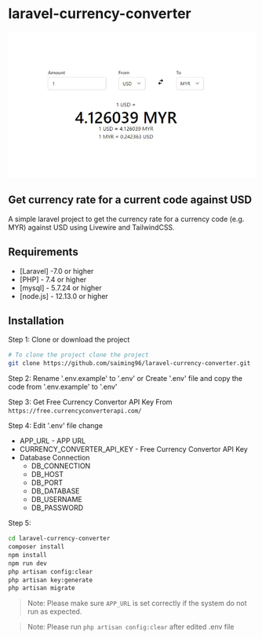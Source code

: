 # laravel-currency-converter
![screenshots of example app](/screenshot1.jpg)

## Get currency rate for a current code against USD
A simple laravel project to get the currency rate for a currency code (e.g. MYR) against USD using Livewire and TailwindCSS.

## Requirements
- [Laravel] -7.0 or higher
- [PHP] - 7.4 or higher
- [mysql] - 5.7.24 or higher
- [node.js] - 12.13.0 or higher

## Installation
Step 1: Clone or download the project
```sh
# To clone the project clone the project
git clone https://github.com/saiming96/laravel-currency-converter.git
```

Step 2: 
Rename '.env.example' to '.env' or Create '.env' file and copy the code from '.env.example' to '.env'

Step 3:
Get Free Currency Convertor API Key From `https://free.currencyconverterapi.com/`

Step 4:
Edit '.env' file change 
* APP_URL  - APP URL 
* CURRENCY_CONVERTER_API_KEY - Free Currency Convertor API Key
* Database Connection
    * DB_CONNECTION
    * DB_HOST
    * DB_PORT
    * DB_DATABASE
    * DB_USERNAME
    * DB_PASSWORD

Step 5:
```sh
cd laravel-currency-converter
composer install
npm install
npm run dev
php artisan config:clear
php artisan key:generate
php artisan migrate
```

> Note: Please make sure `APP_URL` is set correctly if the system do not run as expected.

> Note: Please run `php artisan config:clear` after edited .env file 
